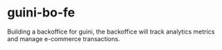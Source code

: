 # guini-bo-fe
Building a backoffice for guini, the backoffice will track analytics metrics
and manage e-commerce transactions.
